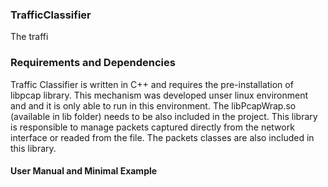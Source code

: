 <h3><b>TrafficClassifier</b></h3></hr>

The traffi



<h3><b>Requirements and Dependencies</b></h3>
</hr>


Traffic Classifier is written in C++ and requires the pre-installation of libpcap library. This mechanism was developed unser linux environment and and it is only able to run in this environment. The libPcapWrap.so (available in lib folder) needs to be also included in the project. 
This library is responsible to manage packets captured directly from the network interface or readed from the file. The packets classes are also included in this library.

<h4><b>User Manual and Minimal Example</b></h4>
</hr>